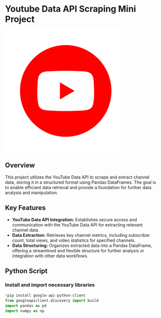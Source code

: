# Youtube Data API Scraping Mini Project

![](https://github.com/mhdkerol/Youtube-Data-API-Scraping-Project/blob/main/youtube-logo-youtube-logo-transparent-youtube-icon-transparent-free-free-png.webp)

## Overview

This project utilizes the YouTube Data API to scrape and extract channel data, storing it in a structured format using Pandas DataFrames. The goal is to enable efficient data retrieval and provide a foundation for further data analysis and manipulation.

## Key Features

- **YouTube Data API Integration:** Establishes secure access and communication with the YouTube Data API for extracting relevant channel data.
- **Data Extraction:** Retrieves key channel metrics, including subscriber count, total views, and video statistics for specified channels.
- **Data Structuring:** Organizes extracted data into a Pandas DataFrame, offering a streamlined and flexible structure for further analysis or integration with other data workflows.

## Python Script

### Install and import necessary libraries

```python
!pip install google-api-python-client
from googleapiclient.discovery import build
import pandas as pd
import numpy as np

